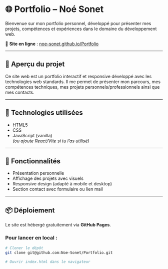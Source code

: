 # 🌐 Portfolio – Noé Sonet

Bienvenue sur mon portfolio personnel, développé pour présenter mes projets, compétences et expériences dans le domaine du développement web.

🔗 **Site en ligne** : [noe-sonet.github.io/Portfolio](https://noe-sonet.github.io/Portfolio/)

---

## 📁 Aperçu du projet

Ce site web est un portfolio interactif et responsive développé avec les technologies web standards. Il me permet de présenter mon parcours, mes compétences techniques, mes projets personnels/professionnels ainsi que mes contacts.

---

## 🚀 Technologies utilisées

- HTML5
- CSS
- JavaScript (vanilla)  
*(ou ajoute React/Vite si tu l’as utilisé)*

---

## 🧩 Fonctionnalités

- Présentation personnelle
- Affichage des projets avec visuels
- Responsive design (adapté à mobile et desktop)
- Section contact avec formulaire ou lien mail

---

## 📦 Déploiement

Le site est hébergé gratuitement via **GitHub Pages**.

### Pour lancer en local :
```bash
# Cloner le dépôt
git clone git@github.com:Noe-Sonet/Portfolio.git

# Ouvrir index.html dans le navigateur
